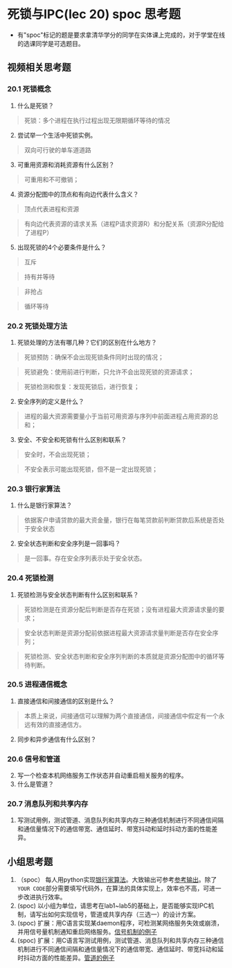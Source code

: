# 死锁与IPC(lec 20) spoc 思考题

- 有"spoc"标记的题是要求拿清华学分的同学在实体课上完成的，对于学堂在线的选课同学是可选题目。

## 视频相关思考题

### 20.1 死锁概念 

1. 什么是死锁？

 > 死锁：多个进程在执行过程出现无限期循环等待的情况

2. 尝试举一个生活中死锁实例。

 > 双向可行驶的单车道道路

3. 可重用资源和消耗资源有什么区别？

 > 可重用和不可撤销；

4. 资源分配图中的顶点和有向边代表什么含义？

 > 顶点代表进程和资源

 > 有向边代表资源的请求关系（进程P请求资源R）和分配关系（资源R分配给了进程P）

5. 出现死锁的4个必要条件是什么？

 > 互斥

 > 持有并等待

 > 非抢占

 > 循环等待

### 20.2 死锁处理方法

1. 死锁处理的方法有哪几种？它们的区别在什么地方？

 > 死锁预防：确保不会出现死锁条件同时出现的情况；

 > 死锁避免：使用前进行判断，只允许不会出现死锁的资源请求；

 > 死锁检测和恢复：发现死锁后，进行恢复；

2. 安全序列的定义是什么？

 > 进程的最大资源需要量小于当前可用资源与序列中前面进程占用资源的总和；

3. 安全、不安全和死锁有什么区别和联系？

 > 安全时，不会出现死锁；

 > 不安全表示可能出现死锁，但不是一定出现死锁；

### 20.3 银行家算法 

1. 什么是银行家算法？

 > 依据客户申请贷款的最大资金量，银行在每笔贷款前判断贷款后系统是否处于安全状态

2. 安全状态判断和安全序列是一回事吗？

 > 是一回事。存在安全序列表示处于安全状态。

### 20.4 死锁检测

1. 死锁检测与安全状态判断有什么区别和联系？

 > 死锁检测是在资源分配后判断是否存在死锁；没有进程最大资源请求量的要求；

 > 安全状态判断是资源分配前依据进程最大资源请求量判断是否存在安全序列；

 > 死锁检测、安全状态判断和安全序列判断的本质就是资源分配图中的循环等待判断。

### 20.5 进程通信概念 
1. 直接通信和间接通信的区别是什么？

 > 本质上来说，间接通信可以理解为两个直接通信，间接通信中假定有一个永远有效的直接通信方。

2. 同步和异步通信有什么区别？

### 20.6 信号和管道 

2. 写一个检查本机网络服务工作状态并自动重启相关服务的程序。
3. 什么是管道？

### 20.7 消息队列和共享内存 
1. 写测试用例，测试管道、消息队列和共享内存三种通信机制进行不同通信间隔和通信量情况下的通信带宽、通信延时、带宽抖动和延时抖动方面的性能差异。
 
## 小组思考题

1. （spoc） 每人用python实现[银行家算法](https://github.com/chyyuu/ucore_lab/blob/master/related_info/lab7/deadlock/bankers-homework.py)。大致输出可参考[参考输出](https://github.com/chyyuu/ucore_lab/blob/master/related_info/lab7/deadlock/example-output.txt)。除了`YOUR CODE`部分需要填写代码外，在算法的具体实现上，效率也不高，可进一步改进执行效率。
2. (spoc) 以小组为单位，请思考在lab1~lab5的基础上，是否能够实现IPC机制，请写出如何实现信号，管道或共享内存（三选一）的设计方案。
3. (spoc) 扩展：用C语言实现某daemon程序，可检测某网络服务失效或崩溃，并用信号量机制通知重启网络服务。[信号机制的例子](https://github.com/chyyuu/ucore_lab/blob/master/related_info/lab7/ipc/signal-ex1.c)
4. (spoc) 扩展：用C语言写测试用例，测试管道、消息队列和共享内存三种通信机制进行不同通信间隔和通信量情况下的通信带宽、通信延时、带宽抖动和延时抖动方面的性能差异。[管道的例子](https://github.com/chyyuu/ucore_lab/blob/master/related_info/lab7/ipc/pipe-ex2.c)
